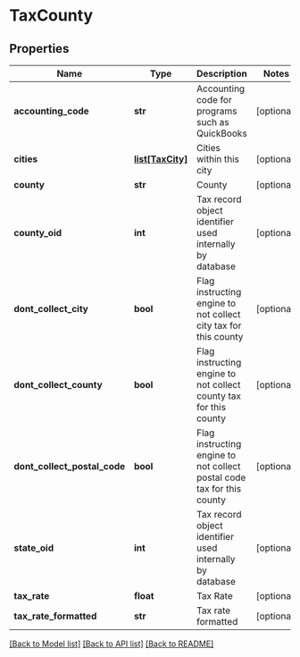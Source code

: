 # TaxCounty

## Properties
Name | Type | Description | Notes
------------ | ------------- | ------------- | -------------
**accounting_code** | **str** | Accounting code for programs such as QuickBooks | [optional] 
**cities** | [**list[TaxCity]**](TaxCity.md) | Cities within this city | [optional] 
**county** | **str** | County | [optional] 
**county_oid** | **int** | Tax record object identifier used internally by database | [optional] 
**dont_collect_city** | **bool** | Flag instructing engine to not collect city tax for this county | [optional] 
**dont_collect_county** | **bool** | Flag instructing engine to not collect county tax for this county | [optional] 
**dont_collect_postal_code** | **bool** | Flag instructing engine to not collect postal code tax for this county | [optional] 
**state_oid** | **int** | Tax record object identifier used internally by database | [optional] 
**tax_rate** | **float** | Tax Rate | [optional] 
**tax_rate_formatted** | **str** | Tax rate formatted | [optional] 

[[Back to Model list]](../README.md#documentation-for-models) [[Back to API list]](../README.md#documentation-for-api-endpoints) [[Back to README]](../README.md)


